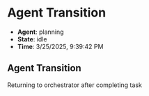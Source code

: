 # Agent Transition

- **Agent**: planning
- **State**: idle
- **Time**: 3/25/2025, 9:39:42 PM

## Agent Transition

Returning to orchestrator after completing task

